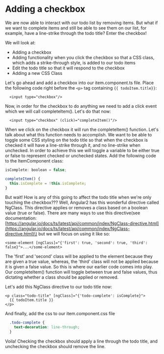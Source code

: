 # Adding a checkbox

We are now able to interact with our todo list by removing items. But what if we want to complete items and still be able to see them on our list, for example, have a line-strike through the todo title? Enter the checkbox!

We will look at:

* Adding a checkbox
* Adding functionality when you click the checkbox so that a CSS class, which adds a strike-through style, is added to our todo items
* Edit the todo title so that it will respond to the checkbox
* Adding a new CSS Class

Let's go ahead and add a checkbox into our item.component.ts file. Place the following code right before the `<p>` tag containing `{{ todoItem.title}}`:

```markup
  <input type="checkbox"/>
```

Now, in order for the checkbox to do anything we need to add a click event which we will call completeItem\(\). Let's do that now:

```markup
  <input type="checkbox" (click)="completeItem()"/>
```

When we click on the checkbox it will run the completeItem\(\) function. Let's talk about what this function needs to accomplish. We want to be able to toggle some CSS styling on the todo title so that when the checkbox is checked it will have a line-strike through it, and no line-strike when unchecked. In order to achieve this we will toggle a variable to be either true or false to represent checked or unchecked states. Add the following code to the ItemComponent class:

```javascript
isComplete: boolean = false;

completeItem() {
  this.isComplete = !this.isComplete;
}
```

But wait! How is any of this going to affect the todo title when we're only touching the checkbox??? Well, Angular2 has this wonderful directive called NgClass. This directive applies or removes a class based on a boolean value \(true or false\). There are many ways to use this directive\(see documentation: [https://angular.io/docs/ts/latest/api/common/index/NgClass-directive.html](https://angular.io/docs/ts/latest/api/common/index/NgClass-directive.html)\) but we will focus on using it like so:

```markup
<some-element [ngClass]="{'first': true, 'second': true, 'third': false}">...</some-element>
```

The 'first' and 'second' class will be applied to the element because they are given a true value, whereas, the 'third' class will not be applied because it is given a false value. So this is where our earlier code comes into play. Our completeItem\(\) function will toggle between true and false values, thus dictating whether a class should be applied or removed.

Let's add this NgClass directive to our todo title now:

```markup
<p class="todo-title" [ngClass]="{'todo-complete': isComplete}">
  {{ todoItem.title }}
</p>
```

And finally, add the css to our item.component.css file

```css
  .todo-complete {
    text-decoration: line-through;
  }
```

Voila! Checking the checkbox should apply a line through the todo title, and unchecking the checkbox should remove the line.

